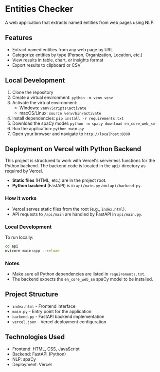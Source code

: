 # Entities Checker

A web application that extracts named entities from web pages using NLP.

## Features

- Extract named entities from any web page by URL
- Categorize entities by type (Person, Organization, Location, etc.)
- View results in table, chart, or insights format
- Export results to clipboard or CSV

## Local Development

1. Clone the repository
2. Create a virtual environment: `python -m venv venv`
3. Activate the virtual environment:
   - Windows: `venv\Scripts\activate`
   - macOS/Linux: `source venv/bin/activate`
4. Install dependencies: `pip install -r requirements.txt`
5. Download the spaCy model: `python -m spacy download en_core_web_sm`
6. Run the application: `python main.py`
7. Open your browser and navigate to `http://localhost:8000`

## Deployment on Vercel with Python Backend

This project is structured to work with Vercel's serverless functions for the Python backend. The backend code is located in the `api/` directory as required by Vercel.

- **Static files** (HTML, etc.) are in the project root.
- **Python backend** (FastAPI) is in `api/main.py` and `api/backend.py`.

### How it works
- Vercel serves static files from the root (e.g., `index.html`).
- API requests to `/api/main` are handled by FastAPI in `api/main.py`.

### Local Development
To run locally:
```bash
cd api
uvicorn main:app --reload
```

### Notes
- Make sure all Python dependencies are listed in `requirements.txt`.
- The backend expects the `en_core_web_sm` spaCy model to be installed.

## Project Structure

- `index.html` - Frontend interface
- `main.py` - Entry point for the application
- `backend.py` - FastAPI backend implementation
- `vercel.json` - Vercel deployment configuration

## Technologies Used

- Frontend: HTML, CSS, JavaScript
- Backend: FastAPI (Python)
- NLP: spaCy
- Deployment: Vercel